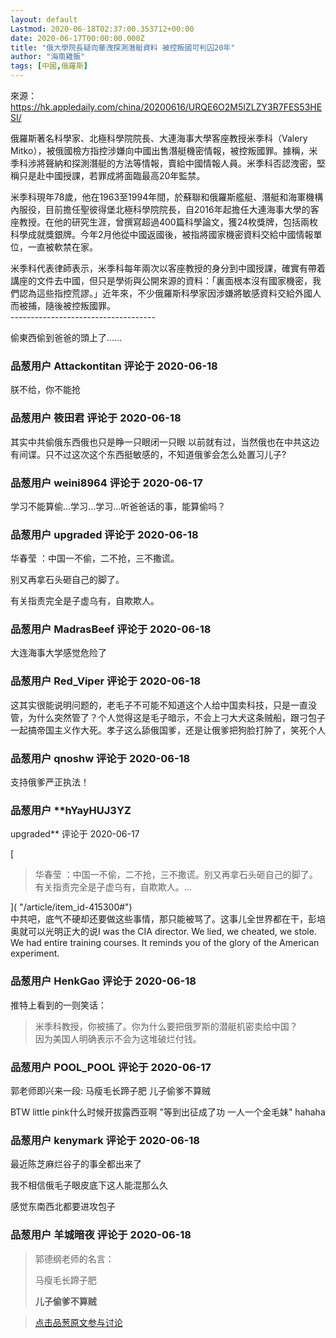 ```yaml
---
layout: default
Lastmod: 2020-06-18T02:37:00.353712+00:00
date: 2020-06-17T00:00:00.000Z
title: "俄大學院長疑向華洩探測潛艇資料 被控叛國可判囚20年"
author: "海南雞飯"
tags: [中國,俄羅斯]
---
```


來源：https://hk.appledaily.com/china/20200616/URQE6O2M5IZLZY3R7FES53HESI/  
  
俄羅斯著名科學家、北極科學院院長、大連海事大學客座教授米季科（Valery Mitko），被俄國檢方指控涉嫌向中國出售潛艇機密情報，被控叛國罪。據稱，米季科涉將聲納和探測潛艇的方法等情報，賣給中國情報人員。米季科否認洩密，堅稱只是赴中國授課，若罪成將面臨最高20年監禁。  
  
米季科現年78歲，他在1963至1994年間，於蘇聯和俄羅斯艦艇、潛艇和海軍機構內服役，目前擔任聖彼得堡北極科學院院長，自2016年起擔任大連海事大學的客座教授。在他的研究生涯，曾撰寫超過400篇科學論文，獲24枚獎牌，包括兩枚科學成就獎銀牌。今年2月他從中國返國後，被指將國家機密資料交給中國情報單位，一直被軟禁在家。  
  
米季科代表律師表示，米季科每年兩次以客座教授的身分到中國授課，確實有帶着講座的文件去中國，但只是學術與公開來源的資料：「裏面根本沒有國家機密，我們認為這些指控荒謬。」近年來，不少俄羅斯科學家因涉嫌將敏感資料交給外國人而被捕，隨後被控叛國罪。  
\------------------------------------  
  
偷東西偷到爸爸的頭上了......

            
### 品葱用户 **Attackontitan** 评论于 2020-06-18
        
朕不给，你不能抢
        


            
### 品葱用户 **筱田君** 评论于 2020-06-18
        
其实中共偷俄东西俄也只是睁一只眼闭一只眼 以前就有过，当然俄也在中共这边有间谍。只不过这次这个东西挺敏感的，不知道俄爹会怎么处置习儿子?
        


            
### 品葱用户 **weini8964** 评论于 2020-06-17
        
学习不能算偷...学习...学习...听爸爸话的事，能算偷吗？
        


            
### 品葱用户 **upgraded** 评论于 2020-06-18
        
华春莹 ：中国一不偷，二不抢，三不撒谎。  
  
别又再拿石头砸自己的脚了。  
  
有关指责完全是子虚乌有，自欺欺人。
        


            
### 品葱用户 **MadrasBeef** 评论于 2020-06-18
        
大连海事大学感觉危险了
        


            
### 品葱用户 **Red_Viper** 评论于 2020-06-18
        
这其实很能说明问题的，老毛子不可能不知道这个人给中国卖科技，只是一直没管，为什么突然管了？个人觉得这是毛子暗示，不会上刁大犬这条贼船，跟刁包子一起搞帝国主义作大死。孝子这么舔俄国爹，还是让俄爹把狗脸打肿了，笑死个人
        


            
### 品葱用户 **qnoshw** 评论于 2020-06-18
        
支持俄爹严正执法！
        


            
### 品葱用户 **hYayHUJ3YZ 
upgraded** 评论于 2020-06-17
        
[

> 华春莹 ：中国一不偷，二不抢，三不撒谎。别又再拿石头砸自己的脚了。有关指责完全是子虚乌有，自欺欺人。...

]( "/article/item_id-415300#")  
中共吧，底气不硬却还要做这些事情，那只能被骂了。这事儿全世界都在干，彭培奥就可以光明正大的说I was the CIA director. We lied, we cheated, we stole. We had entire training courses. It reminds you of the glory of the American experiment.
        


            
### 品葱用户 **HenkGao** 评论于 2020-06-18
        
推特上看到的一则笑话：  
  

> 米季科教授，你被捕了。你为什么要把俄罗斯的潜艇机密卖给中国？  
> 因为美国人明确表示不会为这堆破烂付钱。
        


            
### 品葱用户 **POOL_POOL** 评论于 2020-06-17
        
郭老师即兴来一段: 马瘦毛长蹄子肥 儿子偷爹不算贼  
  
BTW little pink什么时候开拔露西亚啊 "等到出征成了功 一人一个金毛妹" hahaha
        


            
### 品葱用户 **kenymark** 评论于 2020-06-18
        
最近陈芝麻烂谷子的事全都出来了  
  
我不相信俄毛子眼皮底下这人能混那么久  
  
感觉东南西北都要进攻包子
        


            
### 品葱用户 **羊城暗夜** 评论于 2020-06-18
        
> 郭德纲老师的名言：  
>   
> 马瘦毛长蹄子肥  
>   
> **儿子偷爹不算贼**
        






> [点击品葱原文参与讨论](https://pincong.rocks/article/20488)

